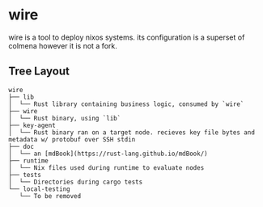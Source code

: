 # wire

wire is a tool to deploy nixos systems. its configuration is a superset of colmena however it is not a fork.

## Tree Layout

```
wire
├── lib
│  └── Rust library containing business logic, consumed by `wire`
├── wire
│  └── Rust binary, using `lib`
├── key-agent
│  └── Rust binary ran on a target node. recieves key file bytes and metadata w/ protobuf over SSH stdin
├── doc
│  └── an [mdBook](https://rust-lang.github.io/mdBook/)
├── runtime
│  └── Nix files used during runtime to evaluate nodes
├── tests
│  └── Directories during cargo tests
└── local-testing
   └── To be removed
```
